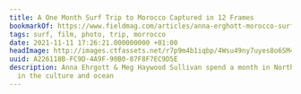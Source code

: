 ```yaml
---
title: A One Month Surf Trip to Morocco Captured in 12 Frames
bookmarkOf: https://www.fieldmag.com/articles/anna-erghott-morocco-surf-35mm?mc_cid=83c0f45d91&mc_eid=561e2e9468
tags: surf, film, photo, trip, morrocco
date: 2021-11-11 17:26:21.000000000 +01:00
headImage: http://images.ctfassets.net/r7p9m4b1iqbp/4Wsu49ny7uyes8o6SM4k2i/3deeb7ddd38b5d137aca5f3f763ded77/Anna-Ehrgott-Morocco-Surf-15.jpg?w=1000
uuid: A226118B-FC9D-4A9F-90B0-87F8F7EC9D5E
description: Anna Ehrgott & Meg Haywood Sullivan spend a month in North Africa marinating
  in the culture and ocean
---
```

